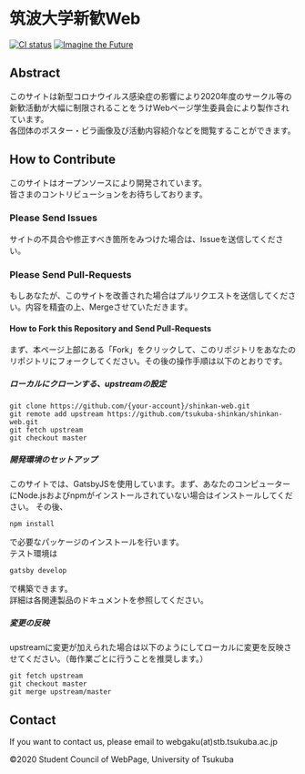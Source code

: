 # 筑波大学新歓Web
[![CI status](https://github.com/tsukuba-shinkan/shinkan-web/workflows/CI/badge.svg)]()
[![Imagine the Future](https://img.shields.io/badge/imagine--the-feature-0bf)](https://github.com/topics/imagine-the-future)

## Abstract
このサイトは新型コロナウイルス感染症の影響により2020年度のサークル等の新歓活動が大幅に制限されることをうけWebページ学生委員会により製作されています。  
各団体のポスター・ビラ画像及び活動内容紹介などを閲覧することができます。

## How to Contribute
このサイトはオープンソースにより開発されています。  
皆さまのコントリビューションをお待ちしております。
### Please Send Issues
サイトの不具合や修正すべき箇所をみつけた場合は、Issueを送信してください。
### Please Send Pull-Requests
もしあなたが、このサイトを改善された場合はプルリクエストを送信してください。内容を精査の上、Mergeさせていただきます。
#### How to Fork this Repository and Send Pull-Requests
まず、本ページ上部にある「Fork」をクリックして、このリポジトリをあなたのリポジトリにフォークしてください。その後の操作手順は以下のとおりです。

##### ローカルにクローンする、upstreamの設定
```console
git clone https://github.com/{your-account}/shinkan-web.git
git remote add upstream https://github.com/tsukuba-shinkan/shinkan-web.git
git fetch upstream
git checkout master
```
##### 開発環境のセットアップ
このサイトでは、GatsbyJSを使用しています。まず、あなたのコンピューターにNode.jsおよびnpmがインストールされていない場合はインストールしてください。
その後、
```
npm install
```
で必要なパッケージのインストールを行います。  
テスト環境は
```
gatsby develop
```
で構築できます。  
 詳細は各関連製品のドキュメントを参照してください。 

##### 変更の反映
upstreamに変更が加えられた場合は以下のようにしてローカルに変更を反映させてください。（毎作業ごとに行うことを推奨します。）
```console
git fetch upstream
git checkout master
git merge upstream/master
```

## Contact
If you want to contact us, please email to webgaku(at)stb.tsukuba.ac.jp 

&copy;2020 Student Council of WebPage, University of Tsukuba
